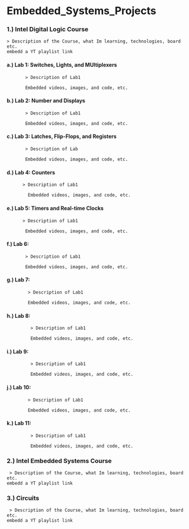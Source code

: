 # Embedded_Systems_Projects

### 1.) Intel Digital Logic Course

    > Description of the Course, what Im learning, technologies, board etc.
    embedd a YT playlist link

####    a.) Lab 1: Switches, Lights, and MUltiplexers

           > Description of Lab1

           Embedded videos, images, and code, etc.

####    b.) Lab 2: Number and Displays

           > Description of Lab1

           Embedded videos, images, and code, etc.

####    c.) Lab 3: Latches, Flip-Flops, and Registers

           > Description of Lab
              
           Embedded videos, images, and code, etc.

####    d.) Lab 4: Counters

          > Description of Lab1

            Embedded videos, images, and code, etc.
   
####    e.) Lab 5: Timers and Real-time Clocks

          > Description of Lab1

           Embedded videos, images, and code, etc.

####    f.) Lab 6:

           > Description of Lab1

           Embedded videos, images, and code, etc.

####    g.) Lab 7:

            > Description of Lab1

            Embedded videos, images, and code, etc.

####    h.) Lab 8:

             > Description of Lab1

             Embedded videos, images, and code, etc.

####    i.) Lab 9:

             > Description of Lab1

             Embedded videos, images, and code, etc.

####    j.) Lab 10:

            > Description of Lab1

            Embedded videos, images, and code, etc.

####    k.) Lab 11:

             > Description of Lab1

             Embedded videos, images, and code, etc.


### 2.) Intel Embedded Systems Course

     > Description of the Course, what Im learning, technologies, board etc.
    embedd a YT playlist link
    
### 3.) Circuits

     > Description of the Course, what Im learning, technologies, board etc.
    embedd a YT playlist link
        

